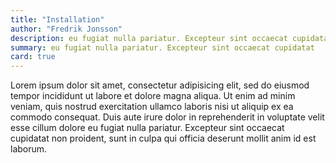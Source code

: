 ```yaml
---
title: "Installation"
author: "Fredrik Jonsson"
description: eu fugiat nulla pariatur. Excepteur sint occaecat cupidatat
summary: eu fugiat nulla pariatur. Excepteur sint occaecat cupidatat
card: true
---
```


Lorem ipsum dolor sit amet, consectetur adipisicing elit, sed do eiusmod tempor incididunt ut labore et dolore magna aliqua. Ut enim ad minim veniam, quis nostrud exercitation ullamco laboris nisi ut aliquip ex ea commodo consequat. Duis aute irure dolor in reprehenderit in voluptate velit esse cillum dolore eu fugiat nulla pariatur. Excepteur sint occaecat cupidatat non proident, sunt in culpa qui officia deserunt mollit anim id est laborum.